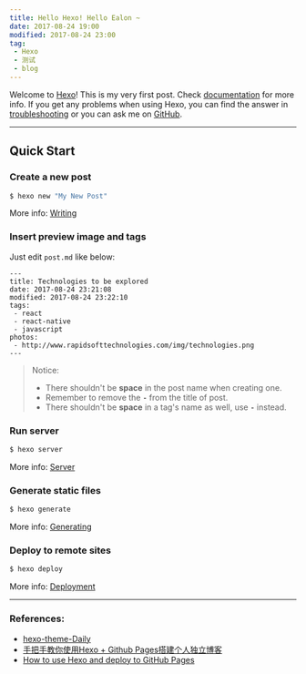 ```yaml
---
title: Hello Hexo! Hello Ealon ~
date: 2017-08-24 19:00
modified: 2017-08-24 23:00 
tag:
 - Hexo
 - 测试
 - blog
---
```


Welcome to [Hexo](https://hexo.io/)! This is my very first post. Check [documentation](https://hexo.io/docs/) for more info. If you get any problems when using Hexo, you can find the answer in [troubleshooting](https://hexo.io/docs/troubleshooting.html) or you can ask me on [GitHub](https://github.com/hexojs/hexo/issues).

---

## Quick Start

### Create a new post

``` bash
$ hexo new "My New Post"
```

More info: [Writing](https://hexo.io/docs/writing.html)

### Insert preview image and tags

Just edit `post.md` like below:
```
---
title: Technologies to be explored
date: 2017-08-24 23:21:08
modified: 2017-08-24 23:22:10
tags: 
 - react
 - react-native
 - javascript
photos:
 - http://www.rapidsofttechnologies.com/img/technologies.png
---
```
> Notice:
> * There shouldn't be **space** in the post name when creating one.
> * Remember to remove the **`-`** from the title of post.
> * There shouldn't be **space** in a tag's name as well, use **`-`** instead.

### Run server

``` bash
$ hexo server
```

More info: [Server](https://hexo.io/docs/server.html)

### Generate static files

``` bash
$ hexo generate
```

More info: [Generating](https://hexo.io/docs/generating.html)

### Deploy to remote sites

``` bash
$ hexo deploy
```

More info: [Deployment](https://hexo.io/docs/deployment.html)

---
### References:
* [hexo-theme-Daily](https://github.com/GallenHu/hexo-theme-Daily)
* [手把手教你使用Hexo + Github Pages搭建个人独立博客](https://linghucong.js.org/2016/04/15/2016-04-15-hexo-github-pages-blog/)
* [How to use Hexo and deploy to GitHub Pages](https://gist.github.com/btfak/18938572f5df000ebe06fbd1872e4e39)


